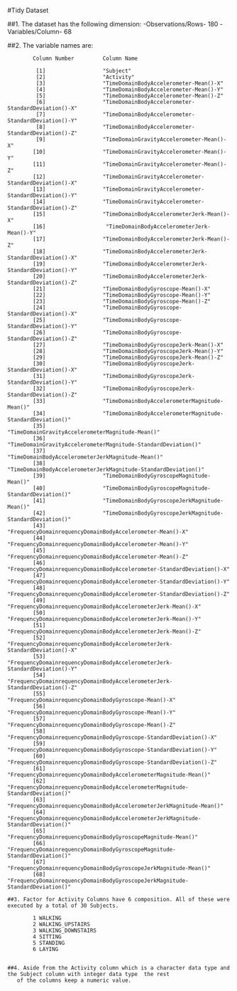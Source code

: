 
#Tidy Dataset



  ##1. The dataset has the following dimension:
            -Observations/Rows- 180
            -Variables/Column-  68
    
   ##2. The variable names are:

            Column Number         Column Name

             [1]                  "Subject"                                                                        
             [2]                  "Activity"                                                                       
             [3]                  "TimeDomainBodyAccelerometer-Mean()-X"                                           
             [4]                  "TimeDomainBodyAccelerometer-Mean()-Y"                                           
             [5]                  "TimeDomainBodyAccelerometer-Mean()-Z"                                           
             [6]                  "TimeDomainBodyAccelerometer-StandardDeviation()-X"                              
             [7]                  "TimeDomainBodyAccelerometer-StandardDeviation()-Y"                              
             [8]                  "TimeDomainBodyAccelerometer-StandardDeviation()-Z"                              
             [9]                  "TimeDomainGravityAccelerometer-Mean()-X"                                        
            [10]                  "TimeDomainGravityAccelerometer-Mean()-Y"                                        
            [11]                  "TimeDomainGravityAccelerometer-Mean()-Z"                                        
            [12]                  "TimeDomainGravityAccelerometer-StandardDeviation()-X"                           
            [13]                  "TimeDomainGravityAccelerometer-StandardDeviation()-Y"                           
            [14]                  "TimeDomainGravityAccelerometer-StandardDeviation()-Z"                           
            [15]                  "TimeDomainBodyAccelerometerJerk-Mean()-X"                                       
            [16]                   "TimeDomainBodyAccelerometerJerk-Mean()-Y"                                       
            [17]                  "TimeDomainBodyAccelerometerJerk-Mean()-Z"                                       
            [18]                  "TimeDomainBodyAccelerometerJerk-StandardDeviation()-X"                          
            [19]                  "TimeDomainBodyAccelerometerJerk-StandardDeviation()-Y"                          
            [20]                  "TimeDomainBodyAccelerometerJerk-StandardDeviation()-Z"                          
            [21]                  "TimeDomainBodyGyroscope-Mean()-X"                                               
            [22]                  "TimeDomainBodyGyroscope-Mean()-Y"                                               
            [23]                  "TimeDomainBodyGyroscope-Mean()-Z"                                               
            [24]                  "TimeDomainBodyGyroscope-StandardDeviation()-X"                                  
            [25]                  "TimeDomainBodyGyroscope-StandardDeviation()-Y"                                  
            [26]                  "TimeDomainBodyGyroscope-StandardDeviation()-Z"                                  
            [27]                  "TimeDomainBodyGyroscopeJerk-Mean()-X"                                           
            [28]                  "TimeDomainBodyGyroscopeJerk-Mean()-Y"                                           
            [29]                  "TimeDomainBodyGyroscopeJerk-Mean()-Z"                                           
            [30]                  "TimeDomainBodyGyroscopeJerk-StandardDeviation()-X"                              
            [31]                  "TimeDomainBodyGyroscopeJerk-StandardDeviation()-Y"                              
            [32]                  "TimeDomainBodyGyroscopeJerk-StandardDeviation()-Z"                              
            [33]                  "TimeDomainBodyAccelerometerMagnitude-Mean()"                                    
            [34]                  "TimeDomainBodyAccelerometerMagnitude-StandardDeviation()"                       
            [35]                  "TimeDomainGravityAccelerometerMagnitude-Mean()"                                 
            [36]                  "TimeDomainGravityAccelerometerMagnitude-StandardDeviation()"                    
            [37]                  "TimeDomainBodyAccelerometerJerkMagnitude-Mean()"                                
            [38]                  "TimeDomainBodyAccelerometerJerkMagnitude-StandardDeviation()"                   
            [39]                  "TimeDomainBodyGyroscopeMagnitude-Mean()"                                        
            [40]                  "TimeDomainBodyGyroscopeMagnitude-StandardDeviation()"                           
            [41]                  "TimeDomainBodyGyroscopeJerkMagnitude-Mean()"                                    
            [42]                  "TimeDomainBodyGyroscopeJerkMagnitude-StandardDeviation()"                       
            [43]                  "FrequencyDomainrequencyDomainBodyAccelerometer-Mean()-X"                        
            [44]                  "FrequencyDomainrequencyDomainBodyAccelerometer-Mean()-Y"                        
            [45]                  "FrequencyDomainrequencyDomainBodyAccelerometer-Mean()-Z"                        
            [46]                  "FrequencyDomainrequencyDomainBodyAccelerometer-StandardDeviation()-X"           
            [47]                  "FrequencyDomainrequencyDomainBodyAccelerometer-StandardDeviation()-Y"           
            [48]                  "FrequencyDomainrequencyDomainBodyAccelerometer-StandardDeviation()-Z"           
            [49]                  "FrequencyDomainrequencyDomainBodyAccelerometerJerk-Mean()-X"                    
            [50]                  "FrequencyDomainrequencyDomainBodyAccelerometerJerk-Mean()-Y"                    
            [51]                  "FrequencyDomainrequencyDomainBodyAccelerometerJerk-Mean()-Z"                    
            [52]                  "FrequencyDomainrequencyDomainBodyAccelerometerJerk-StandardDeviation()-X"       
            [53]                  "FrequencyDomainrequencyDomainBodyAccelerometerJerk-StandardDeviation()-Y"       
            [54]                  "FrequencyDomainrequencyDomainBodyAccelerometerJerk-StandardDeviation()-Z"       
            [55]                  "FrequencyDomainrequencyDomainBodyGyroscope-Mean()-X"                            
            [56]                  "FrequencyDomainrequencyDomainBodyGyroscope-Mean()-Y"                            
            [57]                  "FrequencyDomainrequencyDomainBodyGyroscope-Mean()-Z"                            
            [58]                  "FrequencyDomainrequencyDomainBodyGyroscope-StandardDeviation()-X"               
            [59]                  "FrequencyDomainrequencyDomainBodyGyroscope-StandardDeviation()-Y"               
            [60]                  "FrequencyDomainrequencyDomainBodyGyroscope-StandardDeviation()-Z"               
            [61]                  "FrequencyDomainrequencyDomainBodyAccelerometerMagnitude-Mean()"                 
            [62]                  "FrequencyDomainrequencyDomainBodyAccelerometerMagnitude-StandardDeviation()"    
            [63]                  "FrequencyDomainrequencyDomainBodyAccelerometerJerkMagnitude-Mean()"             
            [64]                  "FrequencyDomainrequencyDomainBodyAccelerometerJerkMagnitude-StandardDeviation()"
            [65]                  "FrequencyDomainrequencyDomainBodyGyroscopeMagnitude-Mean()"                     
            [66]                  "FrequencyDomainrequencyDomainBodyGyroscopeMagnitude-StandardDeviation()"        
            [67]                  "FrequencyDomainrequencyDomainBodyGyroscopeJerkMagnitude-Mean()"                 
            [68]                  "FrequencyDomainrequencyDomainBodyGyroscopeJerkMagnitude-StandardDeviation()"  

    ##3. Factor for Activity Columns have 6 composition. All of these were executed by a total of 30 Subjects.

            1 WALKING
            2 WALKING_UPSTAIRS
            3 WALKING_DOWNSTAIRS
            4 SITTING
            5 STANDING
            6 LAYING
      
      
    ##4. Aside from the Activity column which is a character data type and the Subject column with integer data type  the rest 
       of the columns keep a numeric value.


